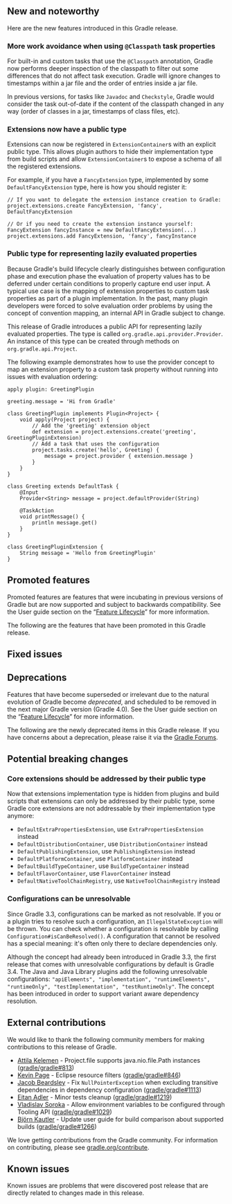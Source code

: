 
## New and noteworthy

Here are the new features introduced in this Gradle release.

<!--
IMPORTANT: if this is a patch release, ensure that a prominent link is included in the foreword to all releases of the same minor stream.
Add-->

### More work avoidance when using `@Classpath` task properties

For built-in and custom tasks that use the `@Classpath` annotation, Gradle now performs deeper inspection of the classpath to filter out some differences that do not affect task execution.  Gradle will ignore changes to timestamps within a jar file and the order of entries inside a jar file.
 
In previous versions, for tasks like `Javadoc` and `Checkstyle`, Gradle would consider the task out-of-date if the content of the classpath changed in any way (order of classes in a jar, timestamps of class files, etc). 

### Extensions now have a public type

Extensions can now be registered in `ExtensionContainer`s with an explicit public type.
 This allows plugin authors to hide their implementation type from build scripts and
 allow `ExtensionContainer`s to expose a schema of all the registered extensions.

For example, if you have a `FancyExtension` type, implemented by some `DefaultFancyExtension` type, here is how
 you should register it:

    // If you want to delegate the extension instance creation to Gradle:
    project.extensions.create FancyExtension, 'fancy', DefaultFancyExtension

    // Or if you need to create the extension instance yourself:
    FancyExtension fancyInstance = new DefaultFancyExtension(...)
    project.extensions.add FancyExtension, 'fancy', fancyInstance

### Public type for representing lazily evaluated properties

Because Gradle's build lifecycle clearly distinguishes between configuration phase and execution phase the evaluation of property
 values has to be deferred under certain conditions to properly capture end user input. A typical use case is the mapping of
 extension properties to custom task properties as part of a plugin implementation. In the past, many plugin developers were forced to solve evaluation order problems by using the concept of convention mapping, an internal API in Gradle subject to change.
 
This release of Gradle introduces a public API for representing lazily evaluated properties. The type is called `org.gradle.api.provider.Provider`. An instance of this type can be created through methods on `org.gradle.api.Project`.

The following example demonstrates how to use the provider concept to map an extension property to a custom task property without
running into issues with evaluation ordering:

    apply plugin: GreetingPlugin
    
    greeting.message = 'Hi from Gradle'
    
    class GreetingPlugin implements Plugin<Project> {
        void apply(Project project) {
            // Add the 'greeting' extension object
            def extension = project.extensions.create('greeting', GreetingPluginExtension)
            // Add a task that uses the configuration
            project.tasks.create('hello', Greeting) {
                message = project.provider { extension.message }
            }
        }
    }
    
    class Greeting extends DefaultTask {
        @Input
        Provider<String> message = project.defaultProvider(String)
    
        @TaskAction
        void printMessage() {
            println message.get()
        }
    }
    
    class GreetingPluginExtension {
        String message = 'Hello from GreetingPlugin'
    }

<!--
### Example new and noteworthy
-->

## Promoted features

Promoted features are features that were incubating in previous versions of Gradle but are now supported and subject to backwards compatibility.
See the User guide section on the “[Feature Lifecycle](userguide/feature_lifecycle.html)” for more information.

The following are the features that have been promoted in this Gradle release.

<!--
### Example promoted
-->

## Fixed issues

## Deprecations

Features that have become superseded or irrelevant due to the natural evolution of Gradle become *deprecated*, and scheduled to be removed
in the next major Gradle version (Gradle 4.0). See the User guide section on the “[Feature Lifecycle](userguide/feature_lifecycle.html)” for more information.

The following are the newly deprecated items in this Gradle release. If you have concerns about a deprecation, please raise it via the [Gradle Forums](https://discuss.gradle.org).

<!--
### Example deprecation
-->

## Potential breaking changes

### Core extensions should be addressed by their public type

Now that extensions implementation type is hidden from plugins and build scripts that extensions can only be
 addressed by their public type, some Gradle core extensions are not addressable by their implementation type anymore:

- `DefaultExtraPropertiesExtension`, use `ExtraPropertiesExtension` instead
- `DefaultDistributionContainer`, use `DistributionContainer` instead
- `DefaultPublishingExtension`, use `PublishingExtension` instead
- `DefaultPlatformContainer`, use `PlatformContainer` instead
- `DefaultBuildTypeContainer`, use `BuildTypeContainer` instead
- `DefaultFlavorContainer`, use `FlavorContainer` instead
- `DefaultNativeToolChainRegistry`, use `NativeToolChainRegistry` instead

<!--
### Example breaking change
-->

### Configurations can be unresolvable

Since Gradle 3.3, configurations can be marked as not resolvable. If you or a plugin tries to resolve such a configuration, an `IllegalStateException` will be thrown. You can check whether a configuration is resolvable by calling `Configuration#isCanBeResolved()`. A configuration that cannot be resolved has a special meaning: it's often only there to declare dependencies only.

Although the concept had already been introduced in Gradle 3.3, the first release that comes with unresolvable configurations by default is Gradle 3.4. The Java and Java Library plugins add the following unresolvable configurations: ```"apiElements", "implementation", "runtimeElements", "runtimeOnly", "testImplementation", "testRuntimeOnly"```. The concept has been introduced in order to support variant aware dependency resolution.

## External contributions

We would like to thank the following community members for making contributions to this release of Gradle.

<!--
 - [Some person](https://github.com/some-person) - fixed some issue (GRADLE-1234)
-->
 - [Attila Kelemen](https://github.com/kelemen) - Project.file supports java.nio.file.Path instances ([gradle/gradle#813](https://github.com/gradle/gradle/pull/813))
 - [Kevin Page](https://github.com/kpage) - Eclipse resource filters ([gradle/gradle#846](https://github.com/gradle/gradle/pull/846))
 - [Jacob Beardsley](https://github.com/jacobwu) - Fix `NullPointerException` when excluding transitive dependencies in dependency configuration ([gradle/gradle#1113](https://github.com/gradle/gradle/pull/1113))
 - [Eitan Adler](https://github.com/grimreaper) - Minor tests cleanup ([gradle/gradle#1219](https://github.com/gradle/gradle/pull/1219))
 - [Vladislav Soroka](https://github.com/vladsoroka) - Allow environment variables to be configured through Tooling API ([gradle/gradle#1029](https://github.com/gradle/gradle/pull/1029))
 - [Björn Kautler](https://github.com/Vampire) - Update user guide for build comparison about supported builds ([gradle/gradle#1266](https://github.com/gradle/gradle/pull/1266))

We love getting contributions from the Gradle community. For information on contributing, please see [gradle.org/contribute](https://gradle.org/contribute).

## Known issues

Known issues are problems that were discovered post release that are directly related to changes made in this release.
